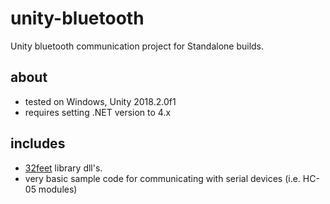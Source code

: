 # unity-bluetooth

Unity bluetooth communication project for Standalone builds.

## about
- tested on Windows, Unity 2018.2.0f1
- requires setting .NET version to 4.x

## includes
- [32feet](https://github.com/inthehand/32feet) library dll's.
- very basic sample code for communicating with serial devices (i.e. HC-05 modules)
